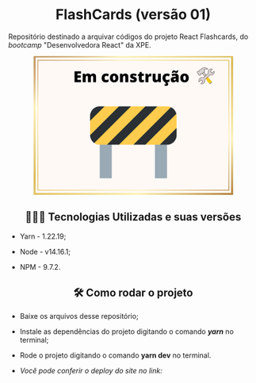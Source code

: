 <h1 align="center"> FlashCards (versão 01) </h1>



 Repositório destinado a arquivar códigos do projeto React Flashcards, do *bootcamp* "Desenvolvedora React" da XPE.

<p align="center">
 <img width="80%" src="em-construcao.png">
</p>









<h2 align="center">👩🏽‍💻 Tecnologias Utilizadas e suas versões</h2>   

* Yarn - 1.22.19;

* Node - v14.16.1;

* NPM - 9.7.2.


<h2 align="center">🛠️ Como rodar o projeto</h2> 

* Baixe os arquivos desse repositório;

* Instale as dependências do projeto digitando o comando ***yarn*** no terminal;

* Rode o projeto digitando o comando **yarn dev** no terminal.

* *Você pode conferir o deploy do site no link:* 

  





 
